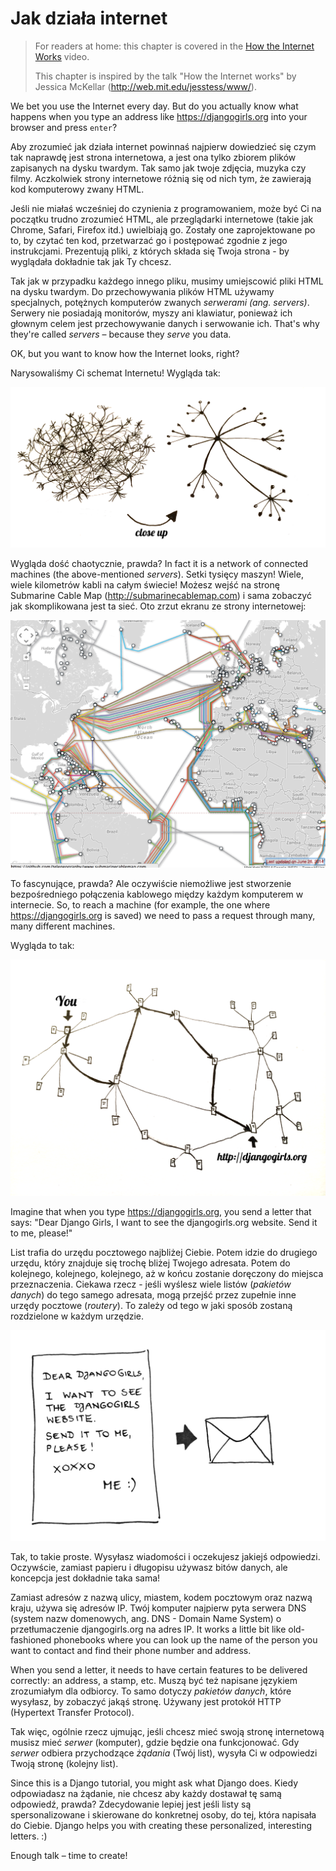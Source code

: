 # Jak działa internet

> For readers at home: this chapter is covered in the [How the Internet Works](https://www.youtube.com/watch?v=oM9yAA09wdc) video.
> 
> This chapter is inspired by the talk "How the Internet works" by Jessica McKellar (http://web.mit.edu/jesstess/www/).

We bet you use the Internet every day. But do you actually know what happens when you type an address like https://djangogirls.org into your browser and press `enter`?

Aby zrozumieć jak działa internet powinnaś najpierw dowiedzieć się czym tak naprawdę jest strona internetowa, a jest ona tylko zbiorem plików zapisanych na dysku twardym. Tak samo jak twoje zdjęcia, muzyka czy filmy. Aczkolwiek strony internetowe różnią się od nich tym, że zawierają kod komputerowy zwany HTML.

Jeśli nie miałaś wcześniej do czynienia z programowaniem, może być Ci na początku trudno zrozumieć HTML, ale przeglądarki internetowe (takie jak Chrome, Safari, Firefox itd.) uwielbiają go. Zostały one zaprojektowane po to, by czytać ten kod, przetwarzać go i postępować zgodnie z jego instrukcjami. Prezentują pliki, z których składa się Twoja strona - by wyglądała dokładnie tak jak Ty chcesz.

Tak jak w przypadku każdego innego pliku, musimy umiejscowić pliki HTML na dysku twardym. Do przechowywania plików HTML używamy specjalnych, potężnych komputerów zwanych *serwerami (ang. servers)*. Serwery nie posiadają monitorów, myszy ani klawiatur, ponieważ ich głownym celem jest przechowywanie danych i serwowanie ich. That's why they're called *servers* – because they *serve* you data.

OK, but you want to know how the Internet looks, right?

Narysowaliśmy Ci schemat Internetu! Wygląda tak:

![Rysunek 1.1](images/internet_1.png)

Wygląda dość chaotycznie, prawda? In fact it is a network of connected machines (the above-mentioned *servers*). Setki tysięcy maszyn! Wiele, wiele kilometrów kabli na całym świecie! Możesz wejść na stronę Submarine Cable Map (http://submarinecablemap.com) i sama zobaczyć jak skomplikowana jest ta sieć. Oto zrzut ekranu ze strony internetowej:

![Rysunek 1.2](images/internet_3.png)

To fascynujące, prawda? Ale oczywiście niemożliwe jest stworzenie bezpośredniego połączenia kablowego między każdym komputerem w internecie. So, to reach a machine (for example, the one where https://djangogirls.org is saved) we need to pass a request through many, many different machines.

Wygląda to tak:

![Rysunek 1.3](images/internet_2.png)

Imagine that when you type https://djangogirls.org, you send a letter that says: "Dear Django Girls, I want to see the djangogirls.org website. Send it to me, please!"

List trafia do urzędu pocztowego najbliżej Ciebie. Potem idzie do drugiego urzędu, który znajduje się trochę bliżej Twojego adresata. Potem do kolejnego, kolejnego, kolejnego, aż w końcu zostanie doręczony do miejsca przeznaczenia. Ciekawa rzecz - jeśli wyślesz wiele listów (*pakietów danych*) do tego samego adresata, mogą przejść przez zupełnie inne urzędy pocztowe (*routery*). To zależy od tego w jaki sposób zostaną rozdzielone w każdym urzędzie.

![Rysunek 1.4](images/internet_4.png)

Tak, to takie proste. Wysyłasz wiadomości i oczekujesz jakiejś odpowiedzi. Oczywście, zamiast papieru i długopisu używasz bitów danych, ale koncepcja jest dokładnie taka sama!

Zamiast adresów z nazwą ulicy, miastem, kodem pocztowym oraz nazwą kraju, używa się adresów IP. Twój komputer najpierw pyta serwera DNS (system nazw domenowych, ang. DNS - Domain Name System) o przetłumaczenie djangogirls.org na adres IP. It works a little bit like old-fashioned phonebooks where you can look up the name of the person you want to contact and find their phone number and address.

When you send a letter, it needs to have certain features to be delivered correctly: an address, a stamp, etc. Muszą być też napisane językiem zrozumiałym dla odbiorcy. To samo dotyczy *pakietów danych*, które wysyłasz, by zobaczyć jakąś stronę. Używany jest protokół HTTP (Hypertext Transfer Protocol).

Tak więc, ogólnie rzecz ujmując, jeśli chcesz mieć swoją stronę internetową musisz mieć *serwer* (komputer), gdzie będzie ona funkcjonować. Gdy *serwer* odbiera przychodzące *żądania* (Twój list), wysyła Ci w odpowiedzi Twoją stronę (kolejny list).

Since this is a Django tutorial, you might ask what Django does. Kiedy odpowiadasz na żądanie, nie chcesz aby każdy dostawał tę samą odpowiedź, prawda? Zdecydowanie lepiej jest jeśli listy są spersonalizowane i skierowane do konkretnej osoby, do tej, która napisała do Ciebie. Django helps you with creating these personalized, interesting letters. :)

Enough talk – time to create!
